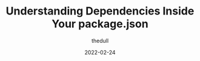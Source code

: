 ---
author: thedull
coauthor: marianvilla
date: 2022-02-24
permalink: false
publisher: nodesource
tags:
  - nodejs
  - dependencies
  - npm
  - yarn
target_url: https://nodesource.com/blog/understanding-dependencies-inside-your-packagejson
title: Understanding Dependencies Inside Your package.json
---